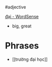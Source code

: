 #adjective 


[đại‎ - WordSense](https://www.wordsense.eu/%C4%91%E1%BA%A1i/)
- big, great


# Phrases
- [[trường đại học]]